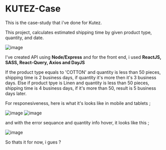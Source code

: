 # KUTEZ-Case

This is the case-study that i've done for Kutez.

This project, calculates estimated shipping time by given product type, quantity, and date.

![image](https://user-images.githubusercontent.com/79616834/198855232-7d6070b1-04a4-41fd-9518-ae8aad466685.png)

I've created API using **Node/Express** and for the front end, i used **ReactJS, SASS, React-Query, Axios and DayJS**

If the product type equals to 'COTTON' and quantity is less than 50 pieces, shipping time is 2 business days, if quantity it's more then it's 3 business days.
Else if product tpye is Linen and quantity is less than 50 pieces, shipping time is 4 business days, if it's more than 50, result is 5 business days later.

For responesiveness, here is what it's looks like in mobile and tablets ;


![image](https://user-images.githubusercontent.com/79616834/198855367-d1859b55-262c-46a0-920b-e54f74116705.png) ![image](https://user-images.githubusercontent.com/79616834/198855379-db89265f-6aef-499e-93e9-29c9cefc74dc.png)

and with the error sequance and quantity info hover, it looks like this ;

![image](https://user-images.githubusercontent.com/79616834/198855404-d33202de-9778-46a9-a970-6f762949cff7.png)

So thats it for now, i gues ?
